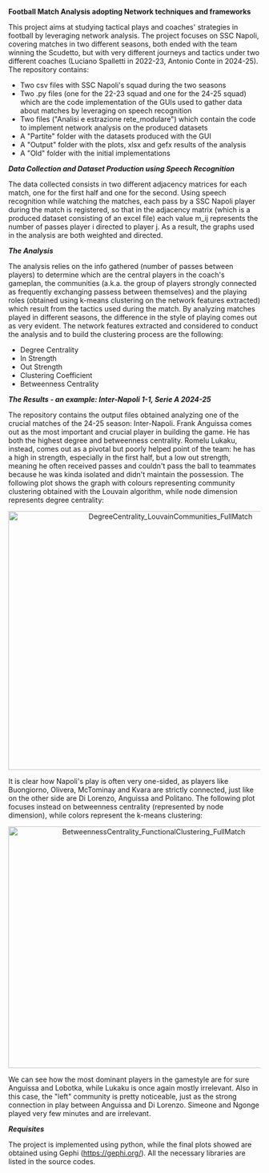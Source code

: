 **Football Match Analysis adopting Network techniques and frameworks**

This project aims at studying tactical plays and coaches' strategies in football by leveraging network analysis.
The project focuses on SSC Napoli, covering matches in two different seasons, both ended with the team winning the Scudetto, but with very different journeys and tactics under two different coaches (Luciano Spalletti in 2022-23, Antonio Conte in 2024-25).
The repository contains:

- Two csv files with SSC Napoli's squad during the two seasons
- Two .py files (one for the 22-23 squad and one for the 24-25 squad) which are the code implementation of the GUIs used to gather data about matches by leveraging on speech recognition
- Two files ("Analisi e estrazione rete_modulare") which contain the code to implement network analysis on the produced datasets
- A "Partite" folder with the datasets produced with the GUI
- A "Output" folder with the plots, xlsx and gefx results of the analysis
- A "Old" folder with the initial implementations


***Data Collection and Dataset Production using Speech Recognition***


The data collected consists in two different adjacency matrices for each match, one for the first half and one for the second. Using speech recognition while watching the matches, each pass by a SSC Napoli player during the match is registered, so that in the adjacency matrix (which is a produced dataset consisting of an excel file) each value m_ij represents the number of passes player i directed to player j.
As a result, the graphs used in the analysis are both weighted and directed.


***The Analysis***


The analysis relies on the info gathered (number of passes between players) to determine which are the central players in the coach's gameplan, the communities (a.k.a. the group of players strongly connected as frequently exchanging passess between themselves) and the playing roles (obtained using k-means clustering on the network features extracted) which result from the tactics used during the match.
By analyzing matches played in different seasons, the difference in the style of playing comes out as very evident.
The network features extracted and considered to conduct the analysis and to build the clustering process are the following:

- Degree Centrality
- In Strength
- Out Strength
- Clustering Coefficient
- Betweenness Centrality


***The Results - an example: Inter-Napoli 1-1, Serie A 2024-25***


The repository contains the output files obtained analyzing one of the crucial matches of the 24-25 season: Inter-Napoli.
Frank Anguissa comes out as the most important and crucial player in building the game. He has both the highest degree and betweenness centrality. Romelu Lukaku, instead, comes out as a pivotal but poorly helped point of the team: he has a high in strength, especially in the first half, but a low out strength, meaning he often received passes and couldn't pass the ball to teammates because he was kinda isolated and didn't maintain the possession.
The following plot shows the graph with colours representing community clustering obtained with the Louvain algorithm, while node dimension represents degree centrality:

<p align="center">
  <img width="632" height="517" alt="DegreeCentrality_LouvainCommunities_FullMatch" src="https://github.com/user-attachments/assets/3a6170fb-10e3-4c7d-bad3-d1e3d43c6730" />
</p>

It is clear how Napoli's play is often very one-sided, as players like Buongiorno, Olivera, McTominay and Kvara are strictly connected, just like on the other side are Di Lorenzo, Anguissa and Politano.
The following plot focuses instead on betweenness centrality (represented by node dimension), while colors represent the k-means clustering:

<p align="center">
  <img width="565" height="483" alt="BetweennessCentrality_FunctionalClustering_FullMatch" src="https://github.com/user-attachments/assets/04352747-37bf-40cb-85c2-eb5cd1ba3cd3" />
</p>

We can see how the most dominant players in the gamestyle are for sure Anguissa and Lobotka, while Lukaku is once again mostly irrelevant. Also in this case, the "left" community is pretty noticeable, just as the strong connection in play between Anguissa and Di Lorenzo. Simeone and Ngonge played very few minutes and are irrelevant.


***Requisites***


The project is implemented using python, while the final plots showed are obtained using Gephi (https://gephi.org/). All the necessary libraries are listed in the source codes.
